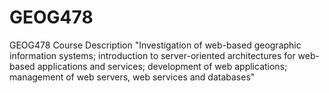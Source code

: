 # GEOG478
GEOG478
Course Description 
"Investigation of web-based geographic information systems; introduction to server-oriented architectures for web-based applications and services; development of web applications; management of web servers, web services and databases"
